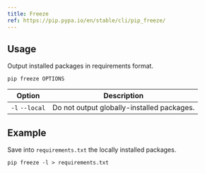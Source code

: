```yaml
---
title: Freeze
ref: https://pip.pypa.io/en/stable/cli/pip_freeze/
---
```


## Usage

Output installed packages in requirements format.

```shell
pip freeze OPTIONS
```

| Option | Description |
| --- | --- |
| `-l` `--local` | Do not output globally-installed packages. |

## Example

Save into `requirements.txt` the locally installed packages.

```shell
pip freeze -l > requirements.txt
```
